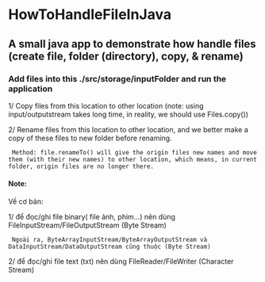 # HowToHandleFileInJava

## A small java app to demonstrate how handle files (create file, folder (directory), copy, & rename)


### Add files into this ./src/storage/inputFolder and run the application

  1/ Copy files from this location to other location (note: using input/outputstream takes long time, in reality, we should use Files.copy())
  
  2/ Rename files from this location to other location, and we better make a copy of these files to new folder before renaming.

     Method: file.renameTo() will give the origin files new names and move them (with their new names) to other location, which means, in current folder, origin files are no longer there.


#### Note:

Về cơ bản:

  1/ để đọc/ghi file binary( file ảnh, phim…) nên dùng FileInputStream/FileOutputStream (Byte Stream)
  
     Ngoài ra, ByteArrayInputStream/ByteArrayOutputStream và DataInputStream/DataOutputStream cũng thuộc (Byte Stream)
  
  2/ để đọc/ghi file text (txt) nên dùng FileReader/FileWriter (Character Stream)
